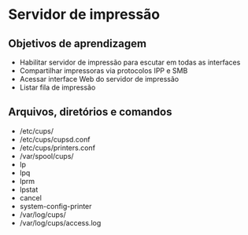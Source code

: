 Servidor de impressão
=====================

Objetivos de aprendizagem
-------------------------

* Habilitar servidor de impressão para escutar em todas as interfaces
* Compartilhar impressoras via protocolos IPP e SMB
* Acessar interface Web do servidor de impressão
* Listar fila de impressão


Arquivos, diretórios e comandos
--------------------------------
* /etc/cups/
* /etc/cups/cupsd.conf
* /etc/cups/printers.conf
* /var/spool/cups/
* lp
* lpq
* lprm
* lpstat
* cancel
* system-config-printer
* /var/log/cups/
* /var/log/cups/access.log

